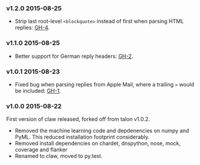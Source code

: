 ### v1.2.0 2015-08-25

 - Strip last root-level `<blockquote>` instead of first when parsing HTML replies: [GH-4](https://github.com/tictail/claw/pull/4).

### v1.1.0 2015-08-25

 - Better support for German reply headers: [GH-2](https://github.com/tictail/claw/pull/2).

### v1.0.1 2015-08-23

 - Fixed bug when parsing replies from Apple Mail, where a trailing `>` would be included: [GH-1](https://github.com/tictail/claw/pull/1).

### v1.0.0 2015-08-22

First version of claw released, forked off from talon v1.0.2.

 - Removed the machine learning code and depdenencies on numpy and PyML. This reduced installation footprint considerably.
 - Removed install dependencies on chardet, dnspython, nose, mock, coverage and flanker
 - Renamed to claw, moved to py.test.
